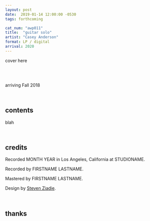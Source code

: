 ```yaml
---
layout: post
date:  2019-01-14 12:00:00 -0530
tags: forthcoming

cat_num: "awp011"
title:  "guitar solo"
artist: "Casey Anderson"
format: LP / digital
arrival: 2020
---
```


cover here

<br/>

<br/>arriving Fall 2018

<br/>

## contents

blah

<br/>

## credits

Recorded MONTH YEAR in Los Angeles, California at STUDIONAME.

Recorded by FIRSTNAME LASTNAME.

Mastered by FIRSTNAME LASTNAME.

Design by [Steven Ziadie](http://s-ziadie.com/).

<br/>

## thanks
